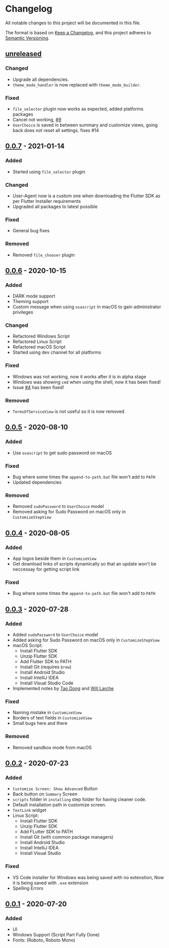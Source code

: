 # Changelog

All notable changes to this project will be documented in this file.

The format is based on [Keep a Changelog](https://keepachangelog.com/en/1.0.0/),
and this project adheres to [Semantic Versioning](https://semver.org/spec/v2.0.0.html).

## [unreleased]

### Changed

- Upgrade all dependencies.
- `theme_mode_handler` is now replaced with `theme_mode_builder`.

### Fixed

- `file_selector` plugin now works as expected, added platforms packages
- Cancel not working, [#9](https://github.com/YazeedAlKhalaf/Flutter_Installer/issues/9)
- `UserChoice` is saved in between summary and customize views, going back does not reset all settings. fixes #14

## [0.0.7] - 2021-01-14

### Added

- Started using `file_selector` plugin

### Changed

- User-Agent now is a custom one when downloading the Flutter SDK as per Flutter Installer requirements
- Upgraded all packages to latest possible

### Fixed

- General bug fixes

### Removed

- Removed `file_chooser` plugin

## [0.0.6] - 2020-10-15

### Added

- DARK mode support
- Theming support
- Custom message when using `osascript` in macOS to gain administrator privileges

### Changed

- Refactored Windows Script
- Refactored Linux Script
- Refactored macOS Script
- Started using dev channel for all platforms

### Fixed

- Windows was not working, now it works after it is in alpha stage
- Windows was showing `cmd` when using the shell, now it has been fixed!
- Issue [#4](https://github.com/YazeedAlKhalaf/Flutter_Installer/issues/4) has been fixed!

### Removed

- `TermsOfServiceView` is not useful so it is now removed

## [0.0.5] - 2020-08-10

### Added

- Use `osascript` to get sudo password on macOS

### Fixed

- Bug where some times the `append-to-path.bat` file won't add to `PATH`
- Updated dependencies

### Removed

- Removed `sudoPassword` to `UserChoice` model
- Removed asking for Sudo Password on macOS only in `CustomizeStepView`

## [0.0.4] - 2020-08-05

### Added

- App logos beside them in `CustomizeView`
- Get download links of scripts dynamically so that an update won't be neccessay for getting script link

### Fixed

- Bug where some times the `append-to-path.bat` file won't add to `PATH`

## [0.0.3] - 2020-07-28

### Added

- Added `sudoPassword` to `UserChoice` model
- Added asking for Sudo Password on macOS only in `CustomizeStepView`
- macOS Script:
  - Install Flutter SDK
  - Unzip Flutter SDK
  - Add Flutter SDK to PATH
  - Install Git (requires `brew`)
  - Install Android Studio
  - Install IntelliJ IDEA
  - Install Visual Studio Code
- Implemented notes by [Tao Dong](https://github.com/InMatrix) and [Will Larche](https://github.com/willlarche)

### Fixed

- Naming mistake in `CustomizeView`
- Borders of text fields in `CustomizeView`
- Small bugs here and there

### Removed

- Removed sandbox mode from macOS

## [0.0.2] - 2020-07-23

### Added

- `Customize Screen: Show Advanced` Button
- Back button on `Summary` Screen
- `scripts` folder in `installing` step folder for having cleaner code.
- Default installation path in customize screen.
- `TextLink` widget
- Linux Script:
  - Install Flutter SDK
  - Unzip Flutter SDK
  - Add FLutter SDK to PATH
  - Install Git (with common package managers)
  - Install Android Studio
  - Install IntelliJ IDEA
  - Install Visual Studio

### Fixed

- VS Code installer for Windows was being saved with no extenstion, Now it is being saved with `.exe` extension
- Spelling Errors

## [0.0.1] - 2020-07-20

### Added

- UI
- Windows Support (Script Part Fully Done)
- Fonts: (Roboto, Roboto Mono)

[unreleased]: https://github.com/YazeedAlKhalaf/Split_It/compare/v0.0.7...HEAD
[0.0.7]: https://github.com/YazeedAlKhalaf/Split_It/releases/tag/v0.0.7
[0.0.6]: https://github.com/YazeedAlKhalaf/Split_It/releases/tag/v0.0.6
[0.0.5]: https://github.com/YazeedAlKhalaf/Split_It/releases/tag/v0.0.5
[0.0.4]: https://github.com/YazeedAlKhalaf/Split_It/releases/tag/v0.0.4
[0.0.3]: https://github.com/YazeedAlKhalaf/Split_It/releases/tag/v0.0.3
[0.0.2]: https://github.com/YazeedAlKhalaf/Split_It/releases/tag/v0.0.2
[0.0.1]: https://github.com/YazeedAlKhalaf/Split_It/releases/tag/v0.0.1
